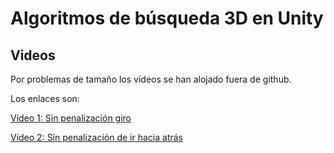# Algoritmos de búsqueda 3D en Unity

## Videos

Por problemas de tamaño los vídeos se han alojado fuera de github.

Los enlaces son:

[Vídeo 1: Sin penalización giro](https://www.dropbox.com/s/xgxpqm3jru34o17/excesopenalizaciongiro.mp4?dl=0)

[Vídeo 2: Sin penalización de ir hacia atrás](https://www.dropbox.com/s/mcvjvptppatwc4z/sinpenalizacionhaciatras.mkv?dl=0) 